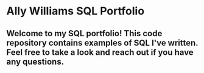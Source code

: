 # Ally Williams SQL Portfolio

## Welcome to my SQL portfolio! This code repository contains examples of SQL I've written. Feel free to take a look and reach out if you have any questions.

